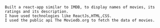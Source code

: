     Built a react-app similar to IMDB, to display names of movies, its ratings and its description.
    I have used technologies like ReactJs,HTML,CSS.
    I used the public api The Moviedb.org to fetch the data of movies.
